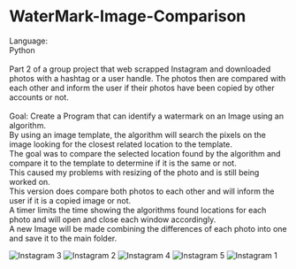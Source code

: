 # WaterMark-Image-Comparison
Language:\
Python\
\
Part 2 of a group project that web scrapped Instagram and downloaded photos with a hashtag or a user handle. The photos then are compared with each other and inform the user if their photos have been copied by other accounts or not.\
\
Goal: Create a Program that can identify a watermark on an Image using an algorithm.\
By using an image template, the algorithm will search the pixels on the image looking for the closest related location to the template.\
The goal was to compare the selected location found by the algorithm and compare it to the template to determine if it is the same or not.\
This caused my problems with resizing of the photo and is still being worked on.\
This version does compare both photos to each other and will inform the user if it is a copied image or not.\
A timer limits the time showing the algorithms found locations for each photo and will open and close each window accordingly.\
A new Image will be made combining the differences of each photo into one and save it to the main folder.

![Instagram 3](https://user-images.githubusercontent.com/55899983/106178699-f4f56b80-614e-11eb-8b9b-ba35a9d090c0.JPG)
![Instagram 2](https://user-images.githubusercontent.com/55899983/106178707-f6bf2f00-614e-11eb-8713-83be013be596.JPG)
![Instagram 4](https://user-images.githubusercontent.com/55899983/106178702-f58e0200-614e-11eb-9455-4701f07819f0.JPG)
![Instagram 5](https://user-images.githubusercontent.com/55899983/106178703-f6269880-614e-11eb-9a71-b85e559d9475.JPG)
![Instagram 1](https://user-images.githubusercontent.com/55899983/106178705-f6269880-614e-11eb-82e5-446336f9b9e7.JPG)

